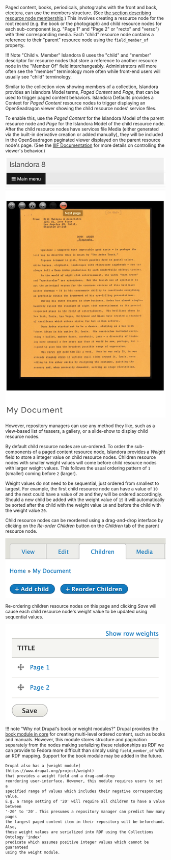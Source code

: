Paged content, books, periodicals, photographs with the front and back, etcetera, can use the members structure.
(See [the section describing resource node membership](resource-nodes.md#members).)
This involves creating a resource node for the root record (e.g. the book or the photograph)
and child resource nodes for each sub-component (e.g. "Page 1" and "Page 2" or "recto" and "verso")
with their corresponding media. Each "child" resource node contains a reference to their "parent" resource node
using the `field_member_of` property. 

!!! Note "Child v. Member"
    Islandora 8 uses the "child" and "member" descriptor for resource nodes that 
    store a reference to another resource node in the "Member Of" field interchangeably. 
    Administrators will more often see the "member" terminology more often while 
    front-end users will usually see "child" terminology.

Similar to the collection view showing members of a collection, Islandora provides
an Islandora Model terms, _Paged Content_ and _Page_, that can be used to trigger paged
content behaviors. Islandora Defaults provides a Context for _Paged Content_ 
resource nodes to trigger displaying an OpenSeadragon viewer showing the child 
resource nodes' service files.

To enable this, use the _Paged Content_ for the Islandora Model of the parent 
resource node and _Page_ for the Islandora Model of the child resource node. After the
child resource nodes have services file Media (either generated via the built-in derivative
creation or added manually), they will be included in the OpenSeadragon paginated 
viewer displayed on the parent resource node's page.
(See the [IIIF Documentation](../user-documentation/iiif.md#using-iiif-in-islandora-8)
for more details on controlling the viewer's behavior.)

![Screenshot of a Paged Content resource node displaying the OpenSeadragon viewer with the first child resource node displayed.](../assets/paged_content_openseadragon.png)

However, repository managers can use any method they like, such as a view-based 
list of teasers, a gallery, or a slide-show to display child resource nodes.

By default child resource nodes are un-ordered. To order the sub-components of a
paged content resource node, Islandora provides a _Weight_ field to store a 
integer value on  child resource nodes. 
Children resource nodes with smaller weight values will come
before child resource nodes with larger weight values. This follows the usual ordering
pattern of `1` (smaller) coming before `2` (larger). 

Weight values do not need 
to be sequential, just ordered from smallest to largest. For example, the first 
child resource node can have a value of `10` and the next could have a value of 
`20` and they will be ordered accordingly. Should a new child be added with the 
weight value of `15` it will automatically be sorted after the child with the
weight value `10` and before the child with the weight value `20`.

Child resource nodes can be reordered using a drag-and-drop interface by clicking
on the _Re-order Children_ button on the _Children_ tab of the parent resource node.

![Re-order Children button](../assets/paged_content_reorder_children_button.png)

Re-ordering children resource nodes on this page and clicking _Save_ will cause 
each child resource node's weight value to be updated using sequential values.

![Re-order Children form](../assets/paged_content_reorder_children_form.png)

!!! note "Why not Drupal's book or weight modules?"
    Drupal provides the [book module in core](https://www.drupal.org/docs/8/core/modules/book)
    for creating multi-level ordered content, such as books and manuals.
    However, this module stores structure and pagination separately from the nodes making serializing
    these relationships as RDF we can provide to Fedora more difficult than simply using `field_member_of`
    with an RDF mapping. Support for the book module may be added in the future.
    
    Drupal also has a [weight module](https://www.drupal.org/project/weight) 
    that provides a weight field and a drag-and-drop
    reordering user-interface. However, this module requires users to set a 
    specified range of values which includes their negative corresponding value. 
    E.g. a range setting of '20' will require all children to have a value between 
    '-20' to '20'. This presumes a repository manager can predict how many pages
    the largest paged content item in their repository will be beforehand. Also,
    these weight values are serialized into RDF using the Collections Ontology 'index'
    predicate which assumes positive integer values which cannot be guaranteed
    using the weight module.
